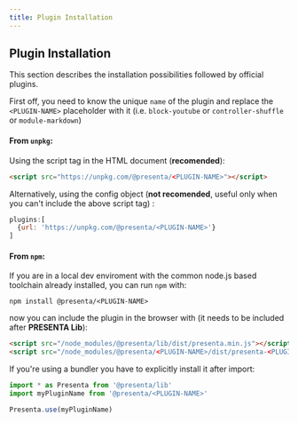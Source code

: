 ```yaml
---
title: Plugin Installation
---
```


## Plugin Installation

This section describes the installation possibilities followed by official plugins.

First off, you need to know the unique `name` of the plugin and replace the `<PLUGIN-NAME>` placeholder with it (i.e. `block-youtube` or `controller-shuffle` or `module-markdown`)

#### From `unpkg`:

Using the script tag in the HTML document (**recomended**):

```html
<script src="https://unpkg.com/@presenta/<PLUGIN-NAME>"></script>
```

Alternatively, using the config object (**not recomended**, useful only when you can't include the above script tag) :

```js
plugins:[
  {url: 'https://unpkg.com/@presenta/<PLUGIN-NAME>'}
]
```

#### From `npm`:

If you are in a local dev enviroment with the common node.js based toolchain already installed, you can run `npm` with:

```shell
npm install @presenta/<PLUGIN-NAME>
```

now you can include the plugin in the browser with (it needs to be included after **PRESENTA Lib**):

```html
<script src="/node_modules/@presenta/lib/dist/presenta.min.js"></script>
<script src="/node_modules/@presenta/<PLUGIN-NAME>/dist/presenta-<PLUGIN-NAME>.min.js"></script>
```

If you're using a bundler you have to explicitly install it after import:

```js
import * as Presenta from '@presenta/lib'
import myPluginName from '@presenta/<PLUGIN-NAME>'

Presenta.use(myPluginName)
```

